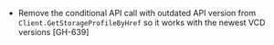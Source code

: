 * Remove the conditional API call with outdated API version from `Client.GetStorageProfileByHref` so it works
  with the newest VCD versions [GH-639]
